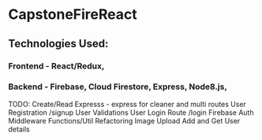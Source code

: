 # CapstoneFireReact

## Technologies Used:
### Frontend - React/Redux,

### Backend - Firebase, Cloud Firestore, Express, Node8.js, 
TODO: Create/Read
      Expresss  -  express for cleaner and multi routes
      User Registration /signup
      User Validations
      User Login Route /login
      Firebase Auth Middleware
      Functions/Util Refactoring 
      Image Upload
      Add and Get User details
      
      
